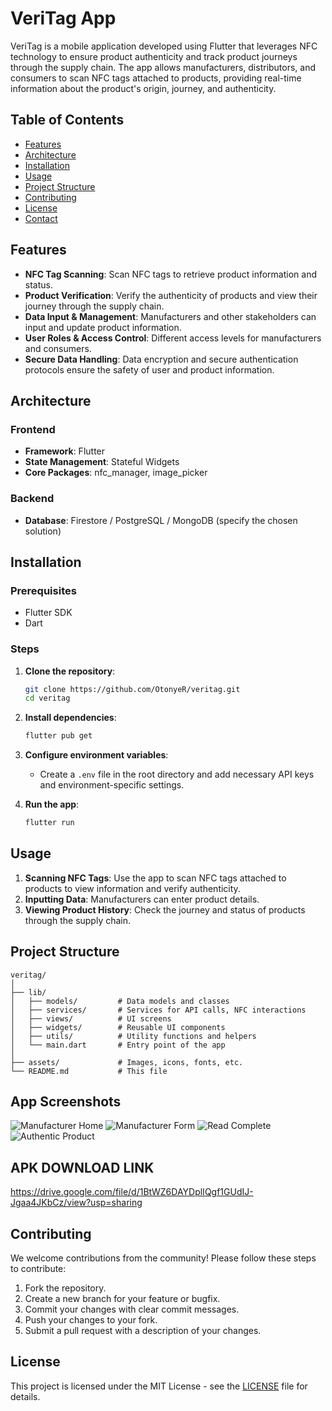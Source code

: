 # VeriTag App

VeriTag is a mobile application developed using Flutter that leverages NFC technology to ensure product authenticity and track product journeys through the supply chain. The app allows manufacturers, distributors, and consumers to scan NFC tags attached to products, providing real-time information about the product's origin, journey, and authenticity.

## Table of Contents

- [Features](#features)
- [Architecture](#architecture)
- [Installation](#installation)
- [Usage](#usage)
- [Project Structure](#project-structure)
- [Contributing](#contributing)
- [License](#license)
- [Contact](#contact)

## Features

- **NFC Tag Scanning**: Scan NFC tags to retrieve product information and status.
- **Product Verification**: Verify the authenticity of products and view their journey through the supply chain.
- **Data Input & Management**: Manufacturers and other stakeholders can input and update product information.
- **User Roles & Access Control**: Different access levels for manufacturers and consumers.
- **Secure Data Handling**: Data encryption and secure authentication protocols ensure the safety of user and product information.

## Architecture

### Frontend
- **Framework**: Flutter
- **State Management**: Stateful Widgets
- **Core Packages**: nfc_manager, image_picker

### Backend
- **Database**: Firestore / PostgreSQL / MongoDB (specify the chosen solution)

## Installation

### Prerequisites

- Flutter SDK
- Dart

### Steps

1. **Clone the repository**:
   ```sh
   git clone https://github.com/OtonyeR/veritag.git
   cd veritag
   ```

2. **Install dependencies**:
   ```sh
   flutter pub get
   ```

3. **Configure environment variables**:
    - Create a `.env` file in the root directory and add necessary API keys and environment-specific settings.

4. **Run the app**:
   ```sh
   flutter run
   ```

## Usage

1. **Scanning NFC Tags**: Use the app to scan NFC tags attached to products to view information and verify authenticity.
2. **Inputting Data**: Manufacturers can enter product details.
3. **Viewing Product History**: Check the journey and status of products through the supply chain.

## Project Structure

```
veritag/
│
├── lib/
│   ├── models/         # Data models and classes
│   ├── services/       # Services for API calls, NFC interactions
│   ├── views/          # UI screens
│   ├── widgets/        # Reusable UI components
│   ├── utils/          # Utility functions and helpers
│   └── main.dart       # Entry point of the app
│
├── assets/             # Images, icons, fonts, etc.
└── README.md           # This file
```

## App Screenshots

![Manufacturer Home](https://github.com/OtonyeR/veritag_app/tree/main/screenshots/6%20Manufacturer%20home.jpg)
![Manufacturer Form](https://github.com/OtonyeR/veritag_app/tree/main/screenshots/7%20Manufacturer%20form.jpg)
![Read Complete](https://github.com/OtonyeR/veritag_app/tree/main/screenshots/12%20read%20complete.jpg)
![Authentic Product](https://github.com/OtonyeR/veritag_app/tree/main/screenshots/13%20Authentic%20Product.jpg)


## APK DOWNLOAD LINK

https://drive.google.com/file/d/1BtWZ6DAYDplIQgf1GUdIJ-Jgaa4JKbCz/view?usp=sharing

## Contributing

We welcome contributions from the community! Please follow these steps to contribute:

1. Fork the repository.
2. Create a new branch for your feature or bugfix.
3. Commit your changes with clear commit messages.
4. Push your changes to your fork.
5. Submit a pull request with a description of your changes.

## License

This project is licensed under the MIT License - see the [LICENSE](LICENSE) file for details.